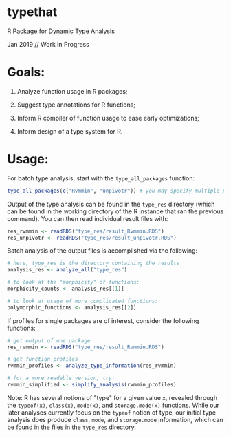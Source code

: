 # typethat
R Package for Dynamic Type Analysis

Jan 2019 // Work in Progress

# Goals:

1. Analyze function usage in R packages;

2. Suggest type annotations for R functions;

3. Inform R compiler of function usage to ease early optimizations;

4. Inform design of a type system for R.

# Usage:

For batch type analysis, start with the `type_all_packages` function:

```R
type_all_packages(c("Rvmmin", "unpivotr")) # you may specify multiple packages
```

Output of the type analysis can be found in the `type_res` directory (which can be found in the working directory of the R instance that ran the previous command).
You can then read individual result files with:

```R
res_rvmmin <- readRDS("type_res/result_Rvmmin.RDS")
res_unpivotr <- readRDS("type_res/result_unpivotr.RDS")
```

Batch analysis of the output files is accomplished via the following:

```R
# here, type_res is the directory containing the results
analysis_res <- analyze_all("type_res")

# to look at the "morphicity" of functions:
morphicity_counts <- analysis_res[[1]]

# to look at usage of more complicated functions:
polymorphic_functions <- analysis_res[[2]]
```

If profiles for single packages are of interest, consider the following functions:

```R
# get output of one package
res_rvmmin <- readRDS("type_res/result_Rvmmin.RDS")

# get function profiles
rvmmin_profiles <- analyze_type_information(res_rvmmin)

# for a more readable version, try:
rvmmin_simplified <- simplify_analysis(rvmmin_profiles)
```

Note: R has several notions of "type" for a given value `x`, revealed through the `typeof(x)`, `class(x)`, `mode(x)`, and `storage.mode(x)` functions.
While our later analyses currently focus on the `typeof` notion of type, our initial type analysis does produce `class`, `mode`, and `storage.mode` information, which can be found in the files in the `type_res` directory.
